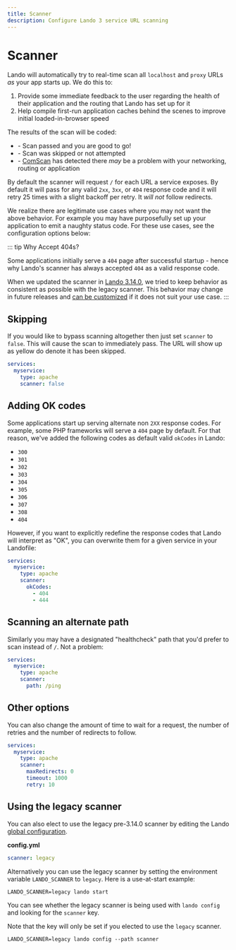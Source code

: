 ```yaml
---
title: Scanner
description: Configure Lando 3 service URL scanning
---
```


# Scanner

Lando will automatically try to real-time scan all `localhost` and `proxy` URLs _as_ your app starts up. We do this to:

1. Provide some immediate feedback to the user regarding the health of their application and the routing that Lando has set up for it
2. Help compile first-run application caches behind the scenes to improve initial loaded-in-browser speed

The results of the scan will be coded:

* <Badge type="success" text="GREEN" vertical="middle" /> - Scan passed and you are good to go!
* <Badge type="warning" text="YELLOW" vertical="middle" /> - Scan was skipped or not attempted
* <Badge type="danger" text="RED" vertical="middle" /> - [ComScan](https://www.youtube.com/watch?v=aV2DLkDPwM8&t=18s) has detected there *may* be a problem with your networking, routing or application

By default the scanner will request `/` for each URL a service exposes. By default it will pass for any valid `2xx`, `3xx`, or `404` response code and it will retry 25 times with a slight backoff per retry. It _will not_ follow redirects.

We realize there are legitimate use cases where you may not want the above behavior. For example you may have purposefully set up your application to emit a naughty status code. For these use cases, see the configuration options below:

::: tip Why Accept 404s?

Some applications initially serve a `404` page after successful startup - hence why Lando's scanner has always accepted `404` as a valid response code.

When we updated the scanner in [Lando 3.14.0](https://github.com/lando/lando/releases/tag/v3.14.0), we tried to keep behavior as consistent as possible with the legacy scanner. This behavior may change in future releases and [can be customized](#adding-ok-codes) if it does not suit your use case.
:::

## Skipping

If you would like to bypass scanning altogether then just set `scanner` to `false`. This will cause the scan to immediately pass. The URL will show up as yellow do denote it has been skipped.

```yaml
services:
  myservice:
    type: apache
    scanner: false
```

## Adding OK codes

Some applications start up serving alternate non `2XX` response codes. For example, some PHP frameworks will serve a `404` page by default. For that reason, we've added the following codes as default valid `okCodes` in Lando:

- `300`
- `301`
- `302`
- `303`
- `304`
- `305`
- `306`
- `307`
- `308`
- `404`

However, if you want to explicitly redefine the response codes that Lando will interpret as "OK", you can overwrite them for a given service in your Landofile:

```yaml
services:
  myservice:
    type: apache
    scanner:
      okCodes:
        - 404
        - 444
```

## Scanning an alternate path

Similarly you may have a designated "healthcheck" path that you'd prefer to scan instead of `/`. Not a problem:

```yaml
services:
  myservice:
    type: apache
    scanner:
      path: /ping
```

## Other options

You can also change the amount of time to wait for a request, the number of retries and the number of redirects to follow.

```yaml
services:
  myservice:
    type: apache
    scanner:
      maxRedirects: 0
      timeout: 1000
      retry: 10
```

## Using the legacy scanner

You can also elect to use the legacy pre-3.14.0 scanner by editing the Lando [global configuration](./global.md).

**config.yml**

```yaml
scanner: legacy
```

Alternatively you can use the legacy scanner by setting the environment variable `LANDO_SCANNER` to `legacy`. Here is a use-at-start example:

```bash:no-line-numbers
LANDO_SCANNER=legacy lando start
```

You can see whether the legacy scanner is being used with `lando config` and looking for the `scanner` key.

Note that the key will only be set if you elected to use the `legacy` scanner.

```bash:no-line-numbers
LANDO_SCANNER=legacy lando config --path scanner
```
